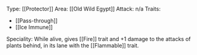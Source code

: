 Type: [[Protector]]
Area: [[Old Wild Egypt]]
Attack: n/a
Traits:
- [[Pass-through]]
- [[Ice Immune]]

Speciality: While alive, gives [[Fire]] trait and +1 damage to the attacks of plants behind, in its lane with the [[Flammable]] trait.